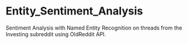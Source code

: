 # Entity_Sentiment_Analysis
Sentiment Analysis with Named Entity Recognition on threads from the Investing subreddit using OldReddit API.
